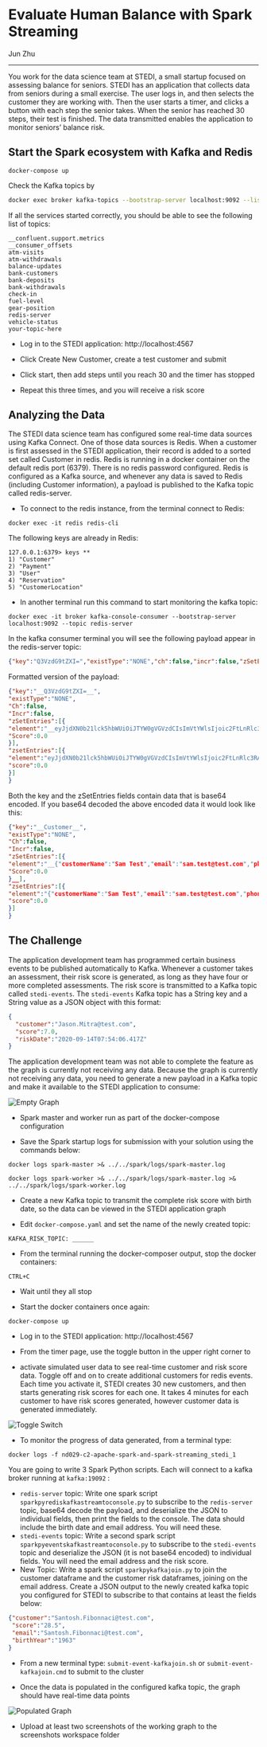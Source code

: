 # Evaluate Human Balance with Spark Streaming

Jun Zhu
___

You work for the data science team at STEDI, a small startup focused on 
assessing balance for seniors. STEDI has an application that collects data 
from seniors during a small exercise. The user logs in, and then selects the 
customer they are working with. Then the user starts a timer, and clicks a 
button with each step the senior takes. When the senior has reached 30 steps, 
their test is finished. The data transmitted enables the application to monitor 
seniors’ balance risk. 

## Start the Spark ecosystem with Kafka and Redis

```
docker-compose up
```

Check the Kafka topics by
```sh
docker exec broker kafka-topics --bootstrap-server localhost:9092 --list
```
If all the services started correctly, you should be able to see the following
list of topics:
```
__confluent.support.metrics
__consumer_offsets
atm-visits
atm-withdrawals
balance-updates
bank-customers
bank-deposits
bank-withdrawals
check-in
fuel-level
gear-position
redis-server
vehicle-status
your-topic-here
```

- Log in to the STEDI application: http://localhost:4567

- Click Create New Customer, create a test customer and submit

- Click start, then add steps until you reach 30 and the timer has stopped

- Repeat this three times, and you will receive a risk score

## Analyzing the Data

The STEDI data science team has configured some real-time data sources using 
Kafka Connect. One of those data sources is Redis. When a customer is first 
assessed in the STEDI application, their record is added to a sorted set 
called Customer in redis. Redis is running in a docker container on the default 
redis port (6379). There is no redis password configured. Redis is configured 
as a Kafka source, and whenever any data is saved to Redis (including Customer 
information), a payload is published to the Kafka topic called redis-server. 

- To connect to the redis instance, from the terminal connect to Redis: 

```
docker exec -it redis redis-cli
```

The following keys are already in Redis:
```
127.0.0.1:6379> keys **
1) "Customer"
2) "Payment"
3) "User"
4) "Reservation"
5) "CustomerLocation"
```

- In another terminal run this command to start monitoring the kafka topic:

```
docker exec -it broker kafka-console-consumer --bootstrap-server localhost:9092 --topic redis-server
```

In the kafka consumer terminal you will see the following payload appear in the redis-server topic:

```json
{"key":"Q3VzdG9tZXI=","existType":"NONE","ch":false,"incr":false,"zSetEntries":[{"element":"eyJjdXN0b21lck5hbWUiOiJTYW0gVGVzdCIsImVtYWlsIjoic2FtLnRlc3RAdGVzdC5jb20iLCJwaG9uZSI6IjgwMTU1NTEyMTIiLCJiaXJ0aERheSI6IjIwMDEtMDEtMDMifQ==","score":0.0}],"zsetEntries":[{"element":"eyJjdXN0b21lck5hbWUiOiJTYW0gVGVzdCIsImVtYWlsIjoic2FtLnRlc3RAdGVzdC5jb20iLCJwaG9uZSI6IjgwMTU1NTEyMTIiLCJiaXJ0aERheSI6IjIwMDEtMDEtMDMifQ==","score":0.0}]}
```

Formatted version of the payload:
```json
{"key":"__Q3VzdG9tZXI=__",
"existType":"NONE",
"Ch":false,
"Incr":false,
"zSetEntries":[{
"element":"__eyJjdXN0b21lck5hbWUiOiJTYW0gVGVzdCIsImVtYWlsIjoic2FtLnRlc3RAdGVzdC5jb20iLCJwaG9uZSI6IjgwMTU1NTEyMTIiLCJiaXJ0aERheSI6IjIwMDEtMDEtMDMifQ==__",
"Score":0.0
}],
"zsetEntries":[{
"element":"eyJjdXN0b21lck5hbWUiOiJTYW0gVGVzdCIsImVtYWlsIjoic2FtLnRlc3RAdGVzdC5jb20iLCJwaG9uZSI6IjgwMTU1NTEyMTIiLCJiaXJ0aERheSI6IjIwMDEtMDEtMDMifQ==",
"score":0.0
}]
}
```

Both the key and the zSetEntries fields contain data that is base64 encoded. If you base64 decoded the above encoded data it would look like this:

```json
{"key":"__Customer__",
"existType":"NONE",
"Ch":false,
"Incr":false,
"zSetEntries":[{
"element":"__{"customerName":"Sam Test","email":"sam.test@test.com","phone":"8015551212","birthDay":"2001-01-03"}",
"Score":0.0
}__],
"zsetEntries":[{
"element":"{"customerName":"Sam Test","email":"sam.test@test.com","phone":"8015551212","birthDay":"2001-01-03"}",
"score":0.0
}]
}
```

## The Challenge

The application development team has programmed certain business events to be 
published automatically to Kafka. Whenever a customer takes an assessment, 
their risk score is generated, as long as they have four or more completed 
assessments. The risk score is transmitted to a Kafka topic called 
`stedi-events`. The `stedi-events` Kafka topic has a String key and a String 
value as a JSON object with this format:

```json
{
  "customer":"Jason.Mitra@test.com",
  "score":7.0,
  "riskDate":"2020-09-14T07:54:06.417Z"
}
```

The application development team was not able to complete the feature as the 
graph is currently not receiving any data. Because the graph is currently not 
receiving any data, you need to generate a new payload in a Kafka topic and 
make it available to the STEDI application to consume:

![Empty Graph](images/empty_graph.png)

- Spark master and worker run as part of the docker-compose configuration

- Save the Spark startup logs for submission with your solution using the commands below:

```
docker logs spark-master >& ../../spark/logs/spark-master.log

docker logs spark-worker >& ../../spark/logs/spark-master.log >& ../../spark/logs/spark-worker.log
```

- Create a new Kafka topic to transmit the complete risk score with birth date, 
so the data can be viewed in the STEDI application graph

- Edit `docker-compose.yaml` and set the name of the newly created topic:

```
KAFKA_RISK_TOPIC: ______
```

- From the terminal running the docker-composer output, stop the docker containers:
```
CTRL+C
```

- Wait until they all stop

- Start the docker containers once again:

```
docker-compose up
```

- Log in to the STEDI application: http://localhost:4567

- From the timer page, use the toggle button in the upper right corner to 
- activate simulated user data to see real-time customer and risk score data. Toggle off and on to create additional customers for redis events. Each time you activate it, STEDI creates 30 new customers, and then starts generating risk scores for each one. It takes 4 minutes for each customer to have risk scores generated, however customer data is generated immediately. 

![Toggle Switch](images/toggle_simulation.png)

- To monitor the progress of data generated, from a terminal type: 

```
docker logs -f nd029-c2-apache-spark-and-spark-streaming_stedi_1
```



You are going to write 3 Spark Python scripts. Each will connect to a kafka 
broker running at `kafka:19092` :
  - `redis-server` topic: Write one spark script `sparkpyrediskafkastreamtoconsole.py` 
to subscribe to the `redis-server` topic, base64 decode the payload, and deserialize the JSON to individual fields, then print the fields to the console. The data should include the birth date and email address. You will need these.
  - `stedi-events` topic: Write a second spark script `sparkpyeventskafkastreamtoconsole.py` to subscribe to the `stedi-events` topic and deserialize the JSON (it is not base64 encoded) to individual fields. You will need the email address and the risk score.
  - New Topic: Write a spark script `sparkpykafkajoin.py` to join the customer dataframe and the customer risk dataframes, joining on the email address. Create a JSON output to the newly created kafka topic you configured for STEDI to subscribe to that contains at least the fields below:

```json
{"customer":"Santosh.Fibonnaci@test.com",
 "score":"28.5",
 "email":"Santosh.Fibonnaci@test.com",
 "birthYear":"1963"
} 
```

- From a new terminal type: `submit-event-kafkajoin.sh` or `submit-event-kafkajoin.cmd` to submit to the cluster

- Once the data is populated in the configured kafka topic, the graph should have real-time data points

![Populated Graph](images/populated_graph.png)

- Upload at least two screenshots of the working graph to the screenshots workspace folder 

